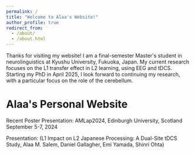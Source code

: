 ```yaml
---
permalink: /
title: "Welcome to Alaa's Website!"
author_profile: true
redirect_from: 
  - /about/
  - /about.html
---
```


Thanks for visiting my website! I am a final-semester Master's student in neurolinguistics at Kyushu University, Fukuoka, Japan. My current research focuses on the L1 transfer effect in L2 learning, using EEG and tDCS. Starting my PhD in April 2025, I look forward to continuing my research, with a particular focus on the role of the cerebellum.

Alaa's Personal Website
======
Recent Poster Presentation: AMLap2024, Edinburgh University, Scotland
September 5-7, 2024

Presentation:
(L1 Impact on L2 Japanese Processing: A Dual-Site tDCS Study, Alaa M. Salem, Daniel Gallagher, Emi Yamada, Shinri Ohta)

